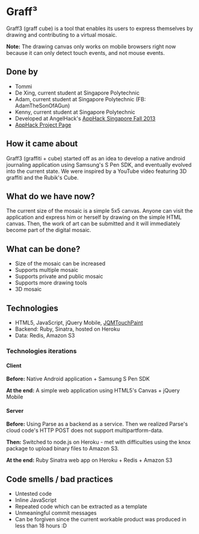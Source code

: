 # Graff³
Graff3 (graff cube) is a tool that enables its users to express themselves by drawing and contributing to a virtual mosaic.

**Note:** The drawing canvas only works on mobile browsers right now because it can only detect touch events, and not mouse events.

## Done by
* Tommi
* De Xing, current student at Singapore Polytechnic
* Adam, current student at Singapore Polytechnic (FB: AdamTheSonOfAGun)
* Kenny, current student at Singapore Polytechnic
* Developed at AngelHack's [AppHack Singapore Fall 2013](http://www.hackathon.io/apphack14)
* [AppHack Project Page](http://www.hackathon.io/projects/3709)	

## How it came about
Graff3 (graffiti + cube) started off as an idea to develop a native android journaling  application using Samsung's S Pen SDK, and eventually evolved into the current state. We were inspired by a YouTube video featuring 3D graffiti and the Rubik's Cube. 

## What do we have now?
The current size of the mosaic is a simple 5x5 canvas. Anyone can visit the application and express him or herself by drawing on the simple HTML canvas. Then, the work of art can be submitted and it will immediately become part of the digital mosaic.

## What can be done?
* Size of the mosaic can be increased
* Supports multiple mosaic
* Supports private and public mosaic
* Supports more drawing tools
* 3D mosaic

## Technologies
* HTML5, JavaScript, jQuery Mobile, [JQMTouchPaint](https://github.com/Rockncoder/JQMTouchPaint)
* Backend: Ruby, Sinatra, hosted on Heroku
* Data: Redis, Amazon S3

### Technologies iterations

#### Client
**Before:** Native Android application + Samsung S Pen SDK

**At the end:** A simple web application using HTML5's Canvas + jQuery Mobile

#### Server
**Before:** Using Parse as a backend as a service. Then we realized Parse's cloud code's HTTP POST does not support multipartform-data.

**Then:** Switched to node.js on Heroku - met with difficulties using the knox package to upload binary files to Amazon S3.

**At the end:** Ruby Sinatra web app on Heroku + Redis + Amazon S3

## Code smells / bad practices
* Untested code
* Inline JavaScript
* Repeated code which can be extracted as a template
* Unmeaningful commit messages
* Can be forgiven since the current workable product was produced in less than 18 hours :D



